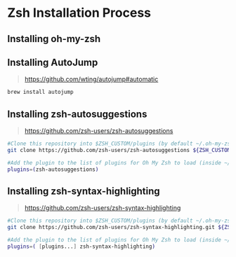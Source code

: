 # Zsh Installation Process

## Installing oh-my-zsh


## Installing AutoJump

> https://github.com/wting/autojump#automatic

```bash
brew install autojump
```

## Installing zsh-autosuggestions

> https://github.com/zsh-users/zsh-autosuggestions

```bash
#Clone this repository into $ZSH_CUSTOM/plugins (by default ~/.oh-my-zsh/custom/plugins
git clone https://github.com/zsh-users/zsh-autosuggestions ${ZSH_CUSTOM:-~/.oh-my-zsh/custom}/plugins/zsh-autosuggestions

#Add the plugin to the list of plugins for Oh My Zsh to load (inside ~/.zshrc):
plugins=(zsh-autosuggestions)
```

## Installing zsh-syntax-highlighting

> https://github.com/zsh-users/zsh-syntax-highlighting

```bash
#Clone this repository into $ZSH_CUSTOM/plugins (by default ~/.oh-my-zsh/custom/plugins
git clone https://github.com/zsh-users/zsh-syntax-highlighting.git ${ZSH_CUSTOM:-~/.oh-my-zsh/custom}/plugins/zsh-syntax-highlighting

#Add the plugin to the list of plugins for Oh My Zsh to load (inside ~/.zshrc):
plugins=( [plugins...] zsh-syntax-highlighting)
```
